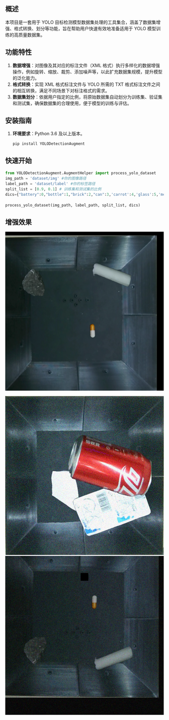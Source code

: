

## 概述

本项目是一套用于 YOLO 目标检测模型数据集处理的工具集合，涵盖了数据集增强、格式转换、划分等功能，旨在帮助用户快速有效地准备适用于 YOLO 模型训练的高质量数据集。

## 功能特性

1. **数据增强**：对图像及其对应的标注文件（XML 格式）执行多样化的数据增强操作，例如旋转、缩放、裁剪、添加噪声等，以此扩充数据集规模，提升模型的泛化能力。
2. **格式转换**：实现 XML 格式标注文件与 YOLO 所需的 TXT 格式标注文件之间的相互转换，满足不同场景下对标注格式的需求。
3. **数据集划分**：依据用户指定的比例，将原始数据集自动划分为训练集、验证集和测试集，确保数据集的合理使用，便于模型的训练与评估。

## 安装指南

1. **环境要求**：Python 3.6 及以上版本。

   ```shell
   pip install YOLODetectionAugment
   ```

## 快速开始

```python
from YOLODetectionAugment.AugmentHelper import process_yolo_dataset
img_path = 'dataset/img' #你的图像路径
label_path = 'dataset/label' #你的标签路径
split_list = [0.9, 0.1] # 训练集和测试集的比例
dics={"battery":0,"bottle":1,"brick":2,"can":3,'carrot':4,'glass':5,'medicine':6,'mooli':7,'package':8,'pebble':9,'potato':10} #将这里的映射对替换成你自己的

process_yolo_dataset(img_path, label_path, split_list, dics)
```

## 增强效果

![167Q1ERM0_MM1](images/README_CN/167Q1ERM0_MM1.png)

![167Q1ERM4_MM3](images/README_CN/167Q1ERM4_MM3.png)![167Q1ERM0_MM3](images/README_CN/167Q1ERM0_MM3.png)
